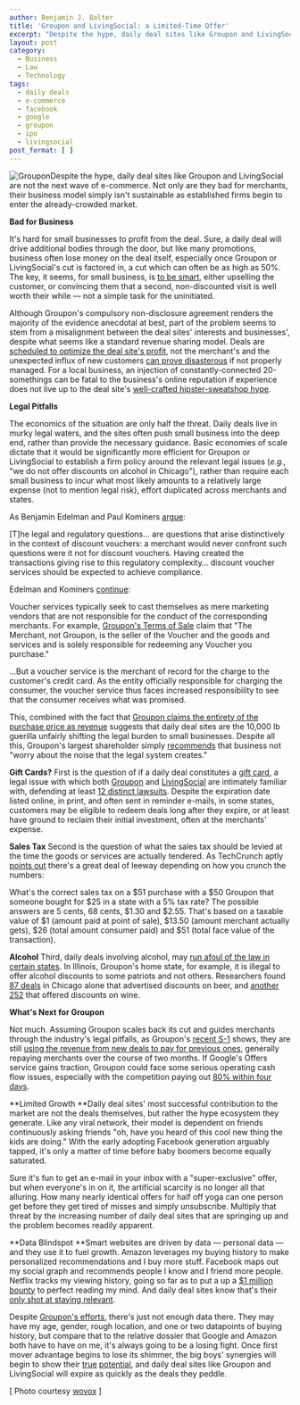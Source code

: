 ```yaml
---
author: Benjamin J. Balter
title: 'Groupon and LivingSocial: a Limited-Time Offer'
excerpt: "Despite the hype, daily deal sites like Groupon and LivingSocial are not the next wave of e-commerce. Not only are they bad for merchants, their business model simply isn't sustainable as established firms begin to enter the already-crowded market."
layout: post
category:
  - Business
  - Law
  - Technology
tags:
  - daily deals
  - e-commerce
  - facebook
  - google
  - groupon
  - ipo
  - livingsocial
post_format: [ ]
---
```

![][1]Despite the hype, daily deal sites like Groupon and LivingSocial are not the next wave of e-commerce. Not only are they bad for merchants, their business model simply isn't sustainable as established firms begin to enter the already-crowded market.

******Bad for Business******

It's hard for small businesses to profit from the deal. Sure, a daily deal will drive additional bodies through the door, but like many promotions, business often lose money on the deal itself, especially once Groupon or LivingSocial's cut is factored in, a cut which can often be as high as 50%. The key, it seems, for small business, is [to be smart][2], either upselling the customer, or convincing them that a second, non-discounted visit is well worth their while — not a simple task for the uninitiated.

Although Groupon's compulsory non-disclosure agreement renders the majority of the evidence anecdotal at best, part of the problem seems to stem from a misalignment between the deal sites' interests and businesses', despite what seems like a standard revenue sharing model. Deals are [scheduled to optimize the deal site's profit][3], not the merchant's and the unexpected influx of new customers [can prove disasterous][4] if not properly managed. For a local business, an injection of constantly-connected 20-somethings can be fatal to the business's online reputation if experience does not live up to the deal site's [well-crafted hipster-sweatshop hype][5].

**Legal Pitfalls**

The economics of the situation are only half the threat. Daily deals live in murky legal waters, and the sites often push small business into the deep end, rather than provide the necessary guidance. Basic economies of scale dictate that it would be significantly more efficient for Groupon or LivingSocial to establish a firm policy around the relevant legal issues (*e.g.,* "we do not offer discounts on alcohol in Chicago"), rather than require each small business to incur what most likely amounts to a relatively large expense (not to mention legal risk), effort duplicated across merchants and states.

As Benjamin Edelman and Paul Kominers [argue][6]:

[T]he legal and regulatory questions… are questions that arise distinctively in the context of discount vouchers: a merchant would never confront such questions were it not for discount vouchers. Having created the transactions giving rise to this regulatory complexity… discount voucher services should be expected to achieve compliance.

Edelman and Kominers [continue][6]:

Voucher services typically seek to cast themselves as mere marketing vendors that are not responsible for the conduct of the corresponding merchants. For example, [Groupon's Terms of Sale][7] claim that "The Merchant, not Groupon, is the seller of the Voucher and the goods and services and is solely responsible for redeeming any Voucher you purchase."

…But a voucher service is the merchant of record for the charge to the customer's credit card. As the entity officially responsible for charging the consumer, the voucher service thus faces increased responsibility to see that the consumer receives what was promised.

This, combined with the fact that [Groupon claims the entirety of the purchase price as revenue][8] suggests that daily deal sites are the 10,000 lb guerilla unfairly shifting the legal burden to small businesses. Despite all this, Groupon's largest shareholder simply [recommends][9] that business not "worry about the noise that the legal system creates."

**Gift Cards?** First is the question of if a daily deal constitutes a [gift card][10], a legal issue with which both [Groupon][11] and [LivingSocial][12] are intimately familiar with, defending at least [12 distinct lawsuits][13]. Despite the expiration date listed online, in print, and often sent in reminder e-mails, in some states, customers may be eligible to redeem deals long after they expire, or at least have ground to reclaim their initial investment, often at the merchants' expense.

**Sales Tax** Second is the question of what the sales tax should be levied at the time the goods or services are actually tendered. As TechCrunch aptly [points out][14] there's a great deal of leeway depending on how you crunch the numbers:

What's the correct sales tax on a $51 purchase with a $50 Groupon that someone bought for $25 in a state with a 5% tax rate? The possible answers are 5 cents, 68 cents, $1.30 and $2.55. That's based on a taxable value of $1 (amount paid at point of sale), $13.50 (amount merchant actually gets), $26 (total amount consumer paid) and $51 (total face value of the transaction).

**Alcohol** Third, daily deals involving alcohol, may [run afoul of the law in certain states][15]. In Illinois, Groupon's home state, for example, it is illegal to offer alcohol discounts to some patriots and not others. Researchers found [87 deals][16] in Chicago alone that advertised discounts on beer, and [another 252][17] that offered discounts on wine.

**What's Next for Groupon**

Not much. Assuming Groupon scales back its cut and guides merchants through the industry's  legal pitfalls, as Groupon's [recent S-1][18] shows, they are still [using the revenue from new deals to pay for previous ones][19], generally repaying merchants over the course of two months. If Google's Offers service gains traction, Groupon could face some serious operating cash flow issues, especially with the competition paying out [80% within four days][20].

**Limited Growth **Daily deal sites' most successful contribution to the market are not the deals themselves, but rather the hype ecosystem they generate. Like any viral network, their model is dependent on friends continuously asking friends "oh, have you heard of this cool new thing the kids are doing." With the early adopting Facebook generation arguably tapped, it's only a matter of time before baby boomers become equally saturated.

Sure it's fun to get an e-mail in your inbox with a "super-exclusive" offer, but when everyone's in on it, the artificial scarcity is no longer all that alluring. How many nearly identical offers for half off yoga can one person get before they get tired of misses and simply unsubscribe. Multiply that threat by the increasing number of daily deal sites that are springing up and the problem becomes readily apparent.

**Data Blindspot **Smart websites are driven by data — personal data — and they use it to fuel growth. Amazon leverages my buying history to make personalized recommendations and I buy more stuff. Facebook maps out my social graph and recommends people I know and I friend more people. Netflix tracks my viewing history, going so far as to put a up a [$1 million bounty][21] to perfect reading my mind. And daily deal sites know that's their [only shot at staying relevant][22].

Despite [Groupon's efforts][23], there's just not enough data there. They may have my age, gender, rough location, and one or two datapoints of buying history, but compare that to the relative dossier that Google and Amazon both have to have on me, it's always going to be a losing fight. Once first mover advantage begins to lose its shimmer, the big boys' synergies will begin to show their [true][24] [potential][25], and daily deal sites like Groupon and LivingSocial will expire as quickly as the deals they peddle.

[ Photo courtesy [wovox][26] ]

 [1]: http://ben.balter.com/wp-content/uploads/2011/06/5554901181_664eac93a6_b-300x200.jpg "Groupon"
 [2]: http://news.ycombinator.com/item?id=2654788
 [3]: http://techcrunch.com/2011/06/09/groupon-single-worst-decision/
 [4]: http://gawker.com/5786492/the-groupon-backlash-its-the-business-model-stupid
 [5]: http://gawker.com/5785317/the-groupon-backlash-is-on
 [6]: http://www.benedelman.org/voucher-consumer-protection/#liability
 [7]: http://www.groupon.com/terms
 [8]: http://www.businessinsider.com/teardown-of-the-groupon-merchant-agreement-2011-6
 [9]: http://blogs.forbes.com/luisakroll/2011/04/04/new-billionaire-eric-lefkofsky-talks-about-groupon-and-tech-investing/
 [10]: http://www.ncsl.org/default.aspx?tabid=12474
 [11]: http://www.jpml.uscourts.gov/Panel_Orders/MDL-2238-Initial_Transfer.pdf
 [12]: http://www.seattlepi.com/local/article/Seattle-class-action-LivingSocial-expiration-1015493.php
 [13]: http://www.benedelman.org/voucher-consumer-protection/#expiration
 [14]: http://techcrunch.com/2011/06/15/daily-deal-consumer-protection-laws/
 [15]: http://www.tabc.state.tx.us/education/pdfs/Happy-Hour-Laws.pdf
 [16]: http://www.benedelman.org/voucher-consumer-protection/beer-chicago-google-060811.png
 [17]: http://www.benedelman.org/voucher-consumer-protection/wine-chicago-google-060811.png
 [18]: http://www.sec.gov/Archives/edgar/data/1490281/000104746911005613/a2203913zs-1.htm
 [19]: http://techcrunch.com/2011/06/13/why-groupon-is-poised-for-collapse/
 [20]: http://www.google.com/support/offersbusiness/bin/answer.py?hl=en&answer=1229917
 [21]: http://bits.blogs.nytimes.com/2009/09/21/netflix-awards-1-million-prize-and-starts-a-new-contest/
 [22]: http://techcrunch.com/2011/01/11/why-we-invested-in-groupon-the-power-of-data/
 [23]: http://techcrunch.com/2010/12/07/groupon-everywhere-jiwire/
 [24]: http://www.wired.com/epicenter/2011/04/facebook-deals/
 [25]: http://thenextweb.com/us/2011/06/02/amazon-enters-the-daily-deals-space-with-amazonlocal/
 [26]: http://www.flickr.com/photos/wovox/5554901181/